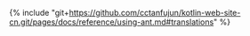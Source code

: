 {% include "git+https://github.com/cctanfujun/kotlin-web-site-cn.git/pages/docs/reference/using-ant.md#translations" %}
